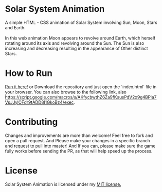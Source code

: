 # Solar System Animation
A simple HTML - CSS animation of Solar System involving Sun, Moon, Stars and Earth.<br><br>
In this web animation Moon appears to revolve around Earth, which herself rotating around its axis and revolving around the Sun. The Sun is also increasing and decreasing resulting in the appearance of Other distinct Stars.

# How to Run
[Run it here!](https://shivam010.github.io/SolarSystemWebAnimation/)
or
Download the repository and just open the 'index.html' file in your browser. You can also browse to the following link, also https://script.google.com/macros/s/AKfycbwthZ6Za9fKsusPdV2x9g4BPia7VsJJylOFdr9tADD8l1GkoBz4/exec.

# Contributing
Changes and improvements are more than welcome!
Feel free to fork and open a pull request. And Please make your changes in a specific branch and request to pull into master! 
And If you can, please make sure the game fully works before sending the PR, as that will help speed up the process.

# License
Solar System Animation is licensed under my [MIT license.](https://github.com/Shivam010/SolarSystemWebAnimation/blob/master/License)
